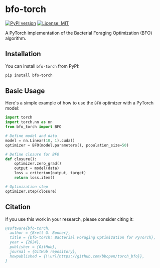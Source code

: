 # bfo-torch

[![PyPI version](https://badge.fury.io/py/bfo-torch.svg)](https://badge.fury.io/py/bfo-torch)
[![License: MIT](https://img.shields.io/badge/License-MIT-yellow.svg)](https://opensource.org/licenses/MIT)

A PyTorch implementation of the Bacterial Foraging Optimization (BFO) algorithm.

## Installation

You can install `bfo-torch` from PyPI:

```bash
pip install bfo-torch
```

## Basic Usage

Here's a simple example of how to use the `BFO` optimizer with a PyTorch model:

```python
import torch
import torch.nn as nn
from bfo_torch import BFO

# Define model and data
model = nn.Linear(10, 1).cuda()
optimizer = BFO(model.parameters(), population_size=50)

# Define closure for BFO
def closure():
    optimizer.zero_grad()
    output = model(data)
    loss = criterion(output, target)
    return loss.item()

# Optimization step
optimizer.step(closure)
```

## Citation

If you use this work in your research, please consider citing it:

```bibtex
@software{bfo-torch,
  author = {Brett G. Bonner},
  title = {bfo-torch: Bacterial Foraging Optimization for PyTorch},
  year = {2024},
  publisher = {GitHub},
  journal = {GitHub repository},
  howpublished = {\\url{https://github.com/bbopen/torch_bfo}},
}
```
